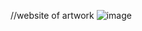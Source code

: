 //website of artwork
![image](https://github.com/Nishan-Pradhan06/nikesh_art_websites/assets/105001135/3f42161b-2b9f-4313-966c-89596f25b4b9)
